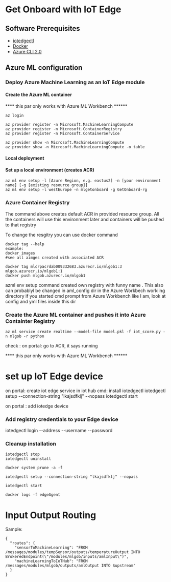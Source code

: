 # Get Onboard with IoT Edge

## Software Prerequisites

- [iotedgectl](https://pypi.org/project/azure-iot-edge-runtime-ctl/)
- [Docker](https://docker.com)
- [Azure CLI 2.0](https://docs.microsoft.com/en-us/cli/azure/install-azure-cli?view=azure-cli-latest)

## Azure ML configuration

### Deploy Azure Machine Learning as an IoT Edge module

#### Create the Azure ML container
**** this par only works with Azure ML Workbench ******

```
az login

az provider register -n Microsoft.MachineLearningCompute
az provider register -n Microsoft.ContainerRegistry
az provider register -n Microsoft.ContainerService

az provider show -n Microsoft.MachineLearningCompute
az provider show -n Microsoft.MachineLearningCompute -o table
```

#### Local deployment

#### Set up a local environment (creates ACR)

```
az ml env setup -l [Azure Region, e.g. eastus2] -n [your environment name] [-g [existing resource group]]
az ml env setup -l westEurope -n mlgetonboard -g GetOnboard-rg
```
### Azure Container Registry
The command above creates default ACR in provided resource group.
All the containers will use this environment later and containers will be pushed to that registry

To change the resgitry you can use docker command

```
docker tag --help
example:
docker images
#see all aimges created with associated ACR

docker tag mlcrpacrdab009332683.azurecr.io/mlgob1:3 mlgob.azurecr.io/mlgob1:1
docker push mlgob.azurecr.io/mlgob1
```

azml env setup command created own registry with funny name . This also can probablyl be changed in
aml_config dir in the Azure Workbech workiing directory if you started cmd prompt from Azure Workbench like I am,
look at config and yml files inside this dir

### Create the Azure ML container and pushes it into Azure Containter Registry
```
az ml service create realtime --model-file model.pkl -f iot_score.py -n mlgob -r python
```

check : on portal: go to ACR, it says running

**** this par only works with Azure ML Workbench ******

# set up IoT Edge device
on portal: create iot edge service in iot hub
cmd: install iotedgectl
    iotedgectl setup --connection-string "lkajsdfklj" --nopass
    iotedgectl start

on portal : add iotedge device

### Add registry credentials to your Edge device
iotedgectl login --address <registry-login-server> --username <registry-username> --password <registry-password>

### Cleanup installation

```
iotedgectl stop
iotedgectl uninstall

docker system prune -a -f

iotedgectl setup --connection-string "lkajsdfklj" --nopass

iotedgectl start

docker logs -f edgeAgent
```

# Input Output Routing

Sample:
```
{
  "routes": {
    "sensorToMachineLearning": "FROM /messages/modules/tempSensor/outputs/temperatureOutput INTO BrokeredEndpoint(\"/modules/mlgob/inputs/amlInput\")",
    "machineLearningToIoTHub": "FROM /messages/modules/mlgob/outputs/amlOutput INTO $upstream"
  }
}
```

